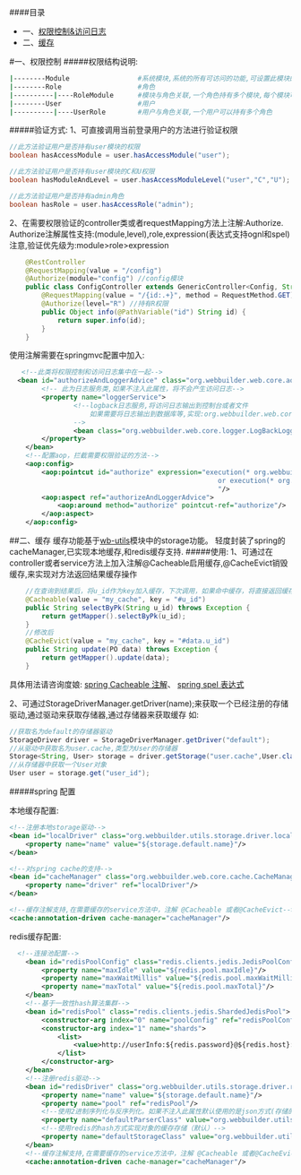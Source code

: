 ####目录
+ 一、[权限控制&访问日志](#一、权限控制)
+ 二、[缓存](#二、缓存)



#一、权限控制
#####权限结构说明:
```bash
|--------Module                 #系统模块,系统的所有可访问的功能,可设置此模块的可操作类型(CRUD等)
|--------Role                   #角色
|----------|----RoleModule      #模块与角色关联,一个角色持有多个模块,每个模块可分配操作类型
|--------User                   #用户
|----------|----UserRole        #用户与角色关联,一个用户可以持有多个角色
```
#####验证方式: 
1、可直接调用当前登录用户的方法进行验证权限
```java
//此方法验证用户是否持有user模块的权限
boolean hasAccessModule = user.hasAccessModule("user");

//此方法验证用户是否持有user模块的C和U权限
boolean hasModuleAndLevel = user.hasAccessModuleLevel("user","C","U");

//此方法验证用户是否持有admin角色
boolean hasRole = user.hasAccessRole("admin");
```
2、在需要权限验证的controller类或者requestMapping方法上注解:Authorize.
Authorize注解属性支持:(module,level),role,expression(表达式支持ognl和spel)
注意,验证优先级为:module>role>expression
```java
    @RestController
    @RequestMapping(value = "/config")
    @Authorize(module="config") //config模块
    public class ConfigController extends GenericController<Config, String> {
        @RequestMapping(value = "/{id:.+}", method = RequestMethod.GET)
        @Authorize(level="R") //持有R权限
        public Object info(@PathVariable("id") String id) {
            return super.info(id);
        }
    }
```
使用注解需要在springmvc配置中加入:
```xml
   <!--此类将权限控制和访问日志集中在一起-->
  <bean id="authorizeAndLoggerAdvice" class="org.webbuilder.web.core.aop.authorize.AuthorizeAndLoggerAdvice">
        <!-- 此为日志服务类,如果不注入此属性，将不会产生访问日志-->
        <property name="loggerService">
                <!--logback日志服务,将访问日志输出到控制台或者文件
                    如果需要将日志输出到数据库等,实现:org.webbuilder.web.core.logger.LoggerService接口即可
                -->
                <bean class="org.webbuilder.web.core.logger.LogBackLoggerService"></bean>
        </property>
    </bean>
    <!--配置aop，拦截需要权限验证的方法-->
    <aop:config>
        <aop:pointcut id="authorize" expression="execution(* org.webbuilder.*.controller..*(..))
                                                    or execution(* org.webbuilder.web.core.controller..*(..))
                                                    "/>
        <aop:aspect ref="authorizeAndLoggerAdvice">
            <aop:around method="authorize" pointcut-ref="authorize"/>
        </aop:aspect>
    </aop:config>
```

##二、缓存
缓存功能基于[wb-utils](https://github.com/wb-goup/webbuilder/tree/master/wb-utils)模块中的storage功能。
轻度封装了spring的cacheManager,已实现本地缓存,和redis缓存支持.
#####使用:
1、可通过在controller或者service方法上加入注解@Cacheable启用缓存,@CacheEvict销毁缓存,来实现对方法返回结果缓存操作
```java
    //在查询到结果后，将u_id作为key加入缓存，下次调用，如果命中缓存，将直接返回缓存数据
    @Cacheable(value = "my_cache", key = "#u_id")
    public String selectByPk(String u_id) throws Exception {
        return getMapper().selectByPk(u_id);
    }
    //修改后
    @CacheEvict(value = "my_cache", key = "#data.u_id")
    public String update(PO data) throws Exception {
        return getMapper().update(data);
    }
```
具体用法请咨询度娘:
[spring Cacheable 注解](https://www.baidu.com/s?wd=Spring缓存注解Cacheable)、
[spring spel 表达式](https://www.baidu.com/s?wd=Spring+spel+表达式)

2、可通过StorageDriverManager.getDriver(name);来获取一个已经注册的存储驱动,通过驱动来获取存储器,通过存储器来获取缓存
    如:
```java
//获取名为default的存储器驱动
StorageDriver driver = StorageDriverManager.getDriver("default");
//从驱动中获取名为user.cache,类型为User的存储器
Storage<String, User> storage = driver.getStorage("user.cache",User.class);
//从存储器中获取一个User对象
User user = storage.get("user_id");
```
#####spring 配置

本地缓存配置:
```xml
<!--注册本地storage驱动-->
<bean id="localDriver" class="org.webbuilder.utils.storage.driver.local.LocalStorageDriver" init-method="init">
    <property name="name" value="${storage.default.name}"/>
</bean>

<!--对spring cache的支持-->
<bean id="cacheManager" class="org.webbuilder.web.core.cache.CacheManager">
    <property name="driver" ref="localDriver"/>
</bean>

<!--缓存注解支持,在需要缓存的service方法中，注解 @Cacheable 或者@CacheEvict-->
<cache:annotation-driven cache-manager="cacheManager"/>
```
redis缓存配置:
```xml
  <!--连接池配置-->
    <bean id="redisPoolConfig" class="redis.clients.jedis.JedisPoolConfig">
        <property name="maxIdle" value="${redis.pool.maxIdle}"/>
        <property name="maxWaitMillis" value="${redis.pool.maxWaitMillis}"/>
        <property name="maxTotal" value="${redis.pool.maxTotal}"/>
    </bean>
    <!--基于一致性hash算法集群-->
    <bean id="redisPool" class="redis.clients.jedis.ShardedJedisPool">
        <constructor-arg index="0" name="poolConfig" ref="redisPoolConfig"/>
        <constructor-arg index="1" name="shards">
            <list>
                <value>http://userInfo:${redis.password}@${redis.host}:${redis.port}/${redis.database}</value>
            </list>
        </constructor-arg>
    </bean>
    <!--注册redis驱动-->
    <bean id="redisDriver" class="org.webbuilder.utils.storage.driver.redis.RedisStorageDriver" init-method="init">
        <property name="name" value="${storage.default.name}"/>
        <property name="pool" ref="redisPool"/>
        <!--使用2进制序列化与反序列化。如果不注入此属性默认使用的是json方式(存储的对象无序实现Serializable接口)-->
        <property name="defaultParserClass" value="org.webbuilder.utils.storage.instance.parser.ByteStorageParser"/>
        <!--使用redis的hash方式实现对象的缓存存储（默认）-->
        <property name="defaultStorageClass" value="org.webbuilder.utils.storage.instance.redis.RedisHashStorage"/>
    </bean>
    <!--缓存注解支持,在需要缓存的service方法中，注解 @Cacheable 或者@CacheEvict-->
    <cache:annotation-driven cache-manager="cacheManager"/>
```

